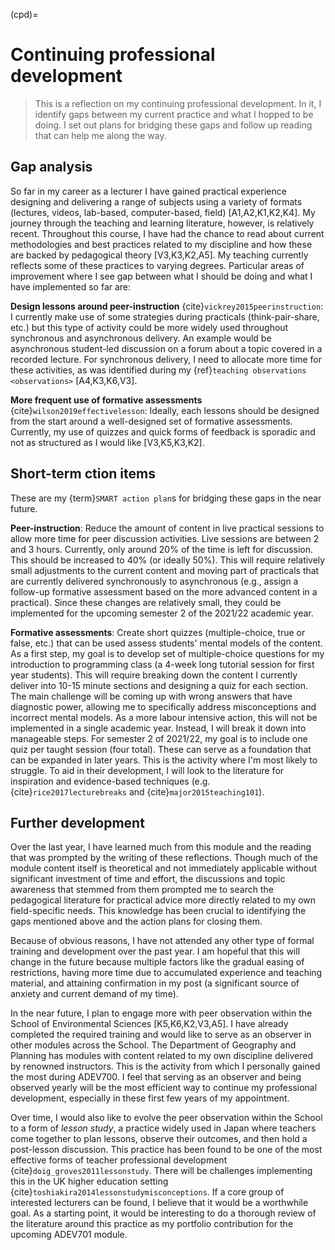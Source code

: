(cpd)=
# Continuing professional development

> This is a reflection on my continuing professional development. In it, I
> identify gaps between my current practice and what I hopped to be doing. I
> set out plans for bridging these gaps and follow up reading that can help me
> along the way.

## Gap analysis

So far in my career as a lecturer I have gained practical experience designing
and delivering a range of subjects using a variety of formats
(lectures, videos, lab-based, computer-based, field) [A1,A2,K1,K2,K4].
My journey through the teaching and learning literature, however, is relatively
recent.
Throughout this course, I have had the chance to read about current
methodologies and best practices related to my discipline and how these are
backed by pedagogical theory [V3,K3,K2,A5].
My teaching currently reflects some of these practices to varying degrees.
Particular areas of improvement where I see gap between what I should be doing
and what I have implemented so far are:

**Design lessons around peer-instruction**
{cite}`vickrey2015peerinstruction`: I currently make use of some strategies
during practicals (think-pair-share, etc.) but this type of activity could be
more widely used throughout synchronous and asynchronous delivery. An example
would be asynchronous student-led discussion on a forum about a topic covered
in a recorded lecture. For synchronous delivery, I need to allocate more time
for these activities, as was identified during my
{ref}`teaching observations <observations>` [A4,K3,K6,V3].

**More frequent use of formative assessments**
{cite}`wilson2019effectivelesson`: Ideally, each lessons should be designed
from the start around a well-designed set of formative assessments. Currently,
my use of quizzes and quick forms of feedback is sporadic and not as structured
as I would like [V3,K5,K3,K2].

## Short-term ction items

These are my {term}`SMART action plan`s for bridging these gaps in the near
future.

**Peer-instruction**:
Reduce the amount of content in live practical sessions to allow
more time for peer discussion activities.
Live sessions are between 2 and 3 hours. Currently, only
around 20% of the time is left for discussion. This should be increased to
40% (or ideally 50%).
This will require relatively small adjustments to the current content and
moving part of practicals that are currently delivered synchronously to
asynchronous (e.g., assign a follow-up formative assessment based on the more
advanced content in a practical).
Since these changes are relatively small, they could be implemented for the
upcoming semester 2 of the 2021/22 academic year.

**Formative assessments**:
Create short quizzes (multiple-choice, true or false, etc.) that can be used
assess students' mental models of the content. As a first step, my goal is to
develop set of multiple-choice questions for my introduction to programming
class (a 4-week long tutorial session for first year students). This will
require breaking down the content I currently deliver into 10-15 minute
sections and designing a quiz for each section. The main challenge will be
coming up with wrong answers that have diagnostic power, allowing me to
specifically address misconceptions and incorrect mental models.
As a more labour intensive action, this will not be implemented in a single
academic year. Instead, I will break it down into manageable steps.
For semester 2 of 2021/22, my goal is to include one quiz per taught session
(four total). These can serve as a foundation that can be expanded in later
years.
This is the activity where I'm most likely to struggle.
To aid in their development, I will look to the literature for inspiration and
evidence-based techniques (e.g. {cite}`rice2017lecturebreaks` and
{cite}`major2015teaching101`).

## Further development

Over the last year, I have learned much from this module and the reading that
was prompted by the writing of these reflections.
Though much of the module content itself is theoretical and not
immediately applicable without significant investment of time and effort,
the discussions and topic awareness that stemmed from them prompted me to
search the pedagogical literature for practical advice more directly related to
my own field-specific needs.
This knowledge has been crucial to identifying the gaps mentioned above and
the action plans for closing them.

Because of obvious reasons, I have not attended any other type of formal
training and development over the past year.
I am hopeful that this will change in the future because multiple factors
like the gradual easing of restrictions, having more time due to accumulated
experience and teaching material, and attaining confirmation in my post
(a significant source of anxiety and current demand of my time).

In the near future, I plan to engage more with peer observation within the
School of Environmental Sciences [K5,K6,K2,V3,A5].
I have already completed the required training and would like to serve as
an observer in other modules across the School.
The Department of Geography and Planning has modules with content related to my
own discipline delivered by renowned instructors.
This is the activity from which I personally gained the most during ADEV700.
I feel that serving as an observer and being observed yearly will be the most
efficient way to continue my professional development, especially in these
first few years of my appointment.

Over time, I would also like to evolve the peer observation within the
School to a form of *lesson study*, a practice widely used in Japan where
teachers come together to plan lessons, observe their outcomes, and then hold
a post-lesson discussion.
This practice has been found to be one of the most effective forms of teacher
professional development {cite}`doig_groves2011lessonstudy`.
There will be challenges implementing this in the UK higher education setting
{cite}`toshiakira2014lessonstudymisconceptions`.
If a core group of interested lecturers can be found, I believe that it would
be a worthwhile goal.
As a starting point, it would be interesting to do a thorough review of the
literature around this practice as my portfolio contribution for the upcoming
ADEV701 module.
